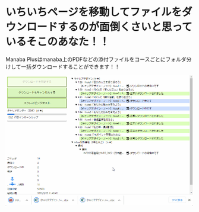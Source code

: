 # いちいちページを移動してファイルをダウンロードするのが面倒くさいと思っているそこのあなた！！

Manaba Plusはmanaba上のPDFなどの添付ファイルをコースごとにフォルダ分けして一括ダウンロードすることができます！！

![](./contents.gif)
